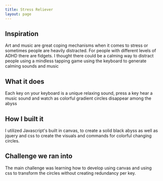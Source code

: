 ```yaml
---
title: Stress Reliever
layout: page
---
```


## Inspiration

Art and music are great coping mechanisms when it comes to stress or sometimes people are heavily distracted. For people with different levels of ADHD there are fidgets. I thought there could be a calming way to distract people using a mindless tapping game using the keyboard to generate calming sounds and music

## What it does

Each key on your keyboard is a unique relaxing sound, press a key hear a music sound and watch as colorful gradient circles disappear among the abyss

## How I built it

I utilized Javascript's built in canvas, to create a solid black abyss as well as jquery and css to create the visuals and commands for colorful changing circles.

## Challenge we ran into

The main challenge was learning how to develop using canvas and using css to transform the circles without creating redundancy per key.